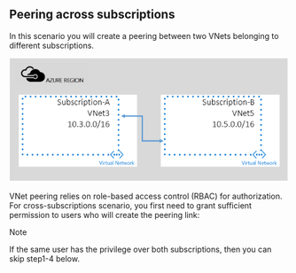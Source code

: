 ## Peering across subscriptions
In this scenario you will create a peering between two VNets belonging to different subscriptions.

![cross sub scenario](./media/virtual-networks-create-vnetpeering-scenario-crosssub-include/figure01.PNG)

VNet peering relies on role-based access control (RBAC) for authorization. For cross-subscriptions scenario, you first need to grant sufficient permission to users who will create the peering link:

> [!NOTE]
> If the same user has the privilege over both subscriptions, then you can skip step1-4 below.
> 
> 

